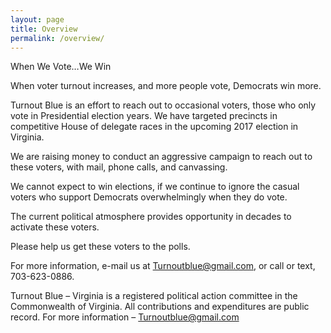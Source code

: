 ```yaml
---
layout: page
title: Overview
permalink: /overview/
---
```

When We Vote…We Win

When voter turnout increases, and more people vote, Democrats win more.

Turnout Blue is an effort to reach out to occasional voters, those who only vote in Presidential election years. We have targeted precincts in competitive House of delegate races in the upcoming 2017 election in Virginia.

We  are raising money to conduct an aggressive campaign to reach out to these voters, with mail, phone calls, and canvassing.

We cannot expect to win elections, if we continue to ignore the casual voters who support Democrats overwhelmingly when they do vote.

The current political atmosphere provides opportunity in decades to activate these voters.

Please help us get these voters to the polls.

For more information, e-mail us at Turnoutblue@gmail.com, or call or text, 703-623-0886.





Turnout Blue – Virginia 
is a registered political action committee in the Commonwealth of Virginia.
All contributions and expenditures are public record.
For more information – Turnoutblue@gmail.com



